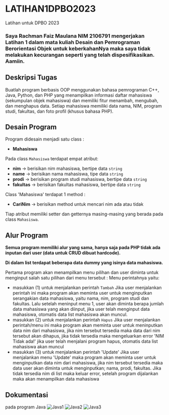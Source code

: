 # LATIHAN1DPBO2023
Latihan untuk DPBO 2023

### Saya Rachman Faiz Maulana NIM 2106791 mengerjakan Latihan 1 dalam mata kuliah Desain dan Pemrograman Berorientasi Objek untuk keberkahanNya maka saya tidak melakukan kecurangan seperti yang telah dispesifikasikan. Aamiin.

## Deskripsi Tugas
Buatlah program berbasis OOP menggunakan bahasa pemrograman C++, Java, Python, dan PHP yang menampilkan informasi daftar mahasiswa (sekumpulan objek mahasiswa) dan memiliki fitur menambah, mengubah, dan menghapus data. Setiap mahasiswa memiliki data nama, NIM, program studi, fakultas, dan foto profil (khusus bahasa PHP).

## Desain Program
Program didesain menjadi satu class : 
* **Mahasiswa**

Pada class `Mahasiswa` terdapat empat atribut:
* **nim**                -> berisikan nim mahasiswa, bertipe data `string`
* **name**               -> berisikan nama mahasiswa, tipe data `string`
* **prodi**              -> berisikan program studi mahasiswa, bertipe data `string`
* **fakultas**           -> berisikan fakultas mahasiswa, bertipe data `string`
 
Class 'Mahasiswa' terdapat 1 method : 
* **CariNim**            -> berisikan method untuk mencari nim ada atau tidak

Tiap atribut memiliki setter dan getternya masing-masing yang berada pada class `Mahasiswa`.

## Alur Program
**Semua program memiliki alur yang sama, hanya saja pada PHP tidak ada inputan dari user (data untuk CRUD dibuat hardcode).**

**Di dalam list terdapat beberapa data dummy yang isinya data mahasiswa.**

Pertama program akan menampilkan menu pilihan dan user diminta untuk menginput salah satu pilihan dari menu tersebut : 
Menu perintahnya yaitu:
* masukkan (1) untuk menjalankan perintah `Tambah`
Jika user menjalankan perintah ini maka program akan meminta user untuk menginputkan serangakian data mahasiswa, yaitu nama, nim, program studi dan fakultas.
Lalu setelah meninput menu 1, user akan diminta berapa jumlah data mahasiswa yang akan diinput, jika user telah menginput data mahasiswa, otomatis data list mahasiswa akan muncul.
* masukkan (2) untuk menjalankan perintah `Hapus`
Jika user menjalankan perintah/menu ini maka program akan meminta user untuk meninputkan data nim dari mahasiswa, jika nim tersebut tersedia maka data dari nim tersebut akan dihapus, jika tidak tersedia maka mengeluarkan error 'NIM Tidak ada!'
jika user telah menjalani program hapus, otomatis data list mahasiswa akan muncul
* masukkan (3) untuk menjalankan perintah 'Update'
Jika user menjalankan menu 'Update' maka program akan meminta user untuk menginputkan data nim dari mahasiswa, jika nim tersebut tersedia maka data user akan diminta untuk menginputkan; nama, prodi, fakultas.
Jika tidak tersedia nim di list maka keluar error, setelah program dijalankan maka akan menampilkan data mahasiswa

## Dokumentasi
pada program Java
![Java1](https://user-images.githubusercontent.com/100756074/218910143-f928454b-c379-43d4-9bba-ca1579f76889.png)
![Java2](https://user-images.githubusercontent.com/100756074/218910150-e5f0418f-1d35-433d-8123-5711aac618b2.png)
![Java3](https://user-images.githubusercontent.com/100756074/218910155-7d9ce2f7-d7fe-4d6d-86ba-b15c3063a460.png)



